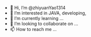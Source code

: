 - 👋 Hi, I’m @zhiyuanYao1314
- 👀 I’m interested in JAVA, developing, 
- 🌱 I’m currently learning ...
- 💞️ I’m looking to collaborate on ...
- 📫 How to reach me ...

<!---
zhiyuanYao1314/zhiyuanYao1314 is a ✨ special ✨ repository because its `README.md` (this file) appears on your GitHub profile.
You can click the Preview link to take a look at your changes.
--->
